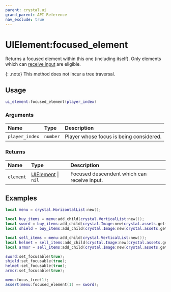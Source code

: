 ```yaml
---
parent: crystal.ui
grand_parent: API Reference
nav_exclude: true
---
```


# UIElement:focused_element

Returns a focused element within this one (including itself). Only elements which can [receive input](ui_element_can_receive_input) are eligible.

{: .note}
This method does not incur a tree traversal.

## Usage

```lua
ui_element:focused_element(player_index)
```

### Arguments

| Name           | Type     | Description                             |
| :------------- | :------- | :-------------------------------------- |
| `player_index` | `number` | Player whose focus is being considered. |

### Returns

| Name      | Type                             | Description                                 |
| :-------- | :------------------------------- | :------------------------------------------ |
| `element` | [UIElement](ui_element) \| `nil` | Focused descendent which can receive input. |

## Examples

```lua
local menu = crystal.HorizontalList:new();

local buy_items = menu:add_child(crystal.VerticalList:new());
local sword = buy_items:add_child(crystal.Image:new(crystal.assets.get("sword.png")));
local shield = buy_items:add_child(crystal.Image:new(crystal.assets.get("shield.png")));

local sell_items = menu:add_child(crystal.VerticalList:new());
local helmet = sell_items:add_child(crystal.Image:new(crystal.assets.get("helmet.png")));
local armor = sell_items:add_child(crystal.Image:new(crystal.assets.get("armor.png")));

sword:set_focusable(true);
shield:set_focusable(true);
helmet:set_focusable(true);
armor:set_focusable(true);

menu:focus_tree(1);
assert(menu:focused_element(1) == sword);
```
